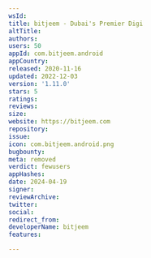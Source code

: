 ```yaml
---
wsId: 
title: bitjeem - Dubai's Premier Digi
altTitle: 
authors: 
users: 50
appId: com.bitjeem.android
appCountry: 
released: 2020-11-16
updated: 2022-12-03
version: '1.11.0'
stars: 5
ratings: 
reviews: 
size: 
website: https://bitjeem.com
repository: 
issue: 
icon: com.bitjeem.android.png
bugbounty: 
meta: removed
verdict: fewusers
appHashes: 
date: 2024-04-19
signer: 
reviewArchive: 
twitter: 
social: 
redirect_from: 
developerName: bitjeem
features: 

---
```


